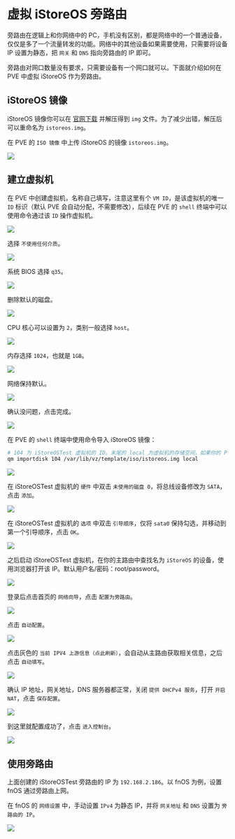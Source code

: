 # 虚拟 iStoreOS 旁路由

旁路由在逻辑上和你网络中的 PC，手机没有区别，都是网络中的一个普通设备，仅仅是多了一个流量转发的功能。网络中的其他设备如果需要使用，只需要将设备 IP 设置为静态，把 `网关` 和 `DNS` 指向旁路由的 IP 即可。

旁路由对网口数量没有要求，只需要设备有一个网口就可以。下面就介绍如何在 PVE 中虚拟 iStoreOS 作为旁路由。

## iStoreOS 镜像

iStoreOS 镜像你可以在 [官网下载](https://fw.koolcenter.com/iStoreOS/x86_64/) 并解压得到 `img` 文件。为了减少出错，解压后可以重命名为 `istoreos.img`。

在 PVE 的 `ISO 镜像` 中上传 iStoreOS 的镜像 `istoreos.img`。

![](https://img.slarker.me/wiki/8cfae25a132a4fc5833f63cecd2fc08b.webp)

## 建立虚拟机

在 PVE 中创建虚拟机，名称自己填写，注意这里有个 `VM ID`，是该虚拟机的唯一 `ID` 标识（默认 PVE 会自动分配，不需要修改），后续在 PVE 的 `shell` 终端中可以使用命令通过该 `ID` 操作虚拟机。

![](https://img.slarker.me/wiki/61df2727689e4b97827cf2c0704e78d5.webp)

选择 `不使用任何介质`。

![](https://img.slarker.me/wiki/8722403cbba247e594c78c7a8eed83ac.webp)

系统 BIOS 选择 `q35`。

![](https://img.slarker.me/wiki/2d3e73f99daf4a08b8b32d90e33cd45b.webp)

删除默认的磁盘。

![](https://img.slarker.me/wiki/fe7d94948c4548ea9c24addcadddde85.webp)

CPU 核心可以设置为 `2`，类别一般选择 `host`。

![](https://img.slarker.me/wiki/71cf2d75610245b5a1cb3f9ff07821c0.webp)

内存选择 `1024`，也就是 `1GB`。

![](https://img.slarker.me/wiki/4c022e741f3f49af8d30994fd8df51a8.webp)

网络保持默认。

![](https://img.slarker.me/wiki/a5d129dfad3a4140b028838c1d207478.webp)

确认没问题，点击完成。

![](https://img.slarker.me/wiki/573e913a30d0441ab91be4c96d003be0.webp)

在 PVE 的 `shell` 终端中使用命令导入 iStoreOS 镜像：

```sh
# 104 为 iStoreOSTest 虚拟机的 ID。末尾的 local 为虚拟机的存储空间，如果你的 PVE 没有将 local-lvm 合并到 local，那么末尾应该为 local-lvm。
qm importdisk 104 /var/lib/vz/template/iso/istoreos.img local
```

![](https://img.slarker.me/wiki/f3da02dfcfc94b3daa853c29f623600d.webp)

在 iStoreOSTest 虚拟机的 `硬件` 中双击 `未使用的磁盘 0`，将总线设备修改为 `SATA`，点击 `添加`。

![](https://img.slarker.me/wiki/1c9dadf2d8d44008af3b74ce64edeb5e.webp)

在 iStoreOSTest 虚拟机的 `选项` 中双击 `引导顺序`，仅将 `sata0` 保持勾选，并移动到第一个引导顺序，点击 `OK`。

![](https://img.slarker.me/wiki/8571128ecf3e46ca8ed9252d424d1e2d.webp)

之后启动 iStoreOSTest 虚拟机，在你的主路由中查找名为 `iStoreOS` 的设备，使用浏览器打开该 IP。默认用户名/密码：root/password。

![](https://img.slarker.me/wiki/9290b8f0f115411b9ad3bc64d8547c4c.webp)

登录后点击首页的 `网络向导`，点击 `配置为旁路由`。

![](https://img.slarker.me/wiki/91eaaa3983d54718863a6b066bf2d5f0.webp)

点击 `自动配置`。

![](https://img.slarker.me/wiki/af0a4c21344249e1ba2b955feeea252b.webp)

点击灰色的 `当前 IPV4 上游信息（点此刷新）`，会自动从主路由获取相关信息，之后点击 `自动填写`。

![](https://img.slarker.me/wiki/64dc189c740643429d96f06cabbfa21f.webp)

确认 IP 地址，网关地址，DNS 服务器都正常，关闭 `提供 DHCPv4 服务`，打开 `开启 NAT`，点击 `保存配置`。

![](https://img.slarker.me/wiki/996fd5f265c14649bd4d9f61020236b1.webp)

到这里就配置成功了，点击 `进入控制台`。

![](https://img.slarker.me/wiki/0b9ea5d43fde42f4b2c05869f302d917.webp)

## 使用旁路由

上面创建的 iStoreOSTest 旁路由的 IP 为 `192.168.2.186`。以 fnOS 为例，设置 fnOS 通过旁路由上网。

在 fnOS 的 `网络设置` 中，手动设置 `IPv4` 为静态 IP，并将 `网关地址` 和 `DNS` 设置为 `旁路由的 IP`。

![](https://img.slarker.me/wiki/1536e93bc814445bb9fcc05719cb1ff6.webp)


